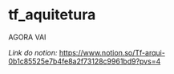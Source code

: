 # tf_aquitetura
AGORA VAI

*Link do notion:*
https://www.notion.so/Tf-arqui-0b1c85525e7b4fe8a2f73128c9961bd9?pvs=4
